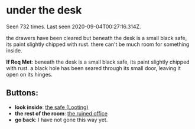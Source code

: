 # under the desk

Seen 732 times. Last seen 2020-09-04T00:27:16.314Z.

the drawers have been cleared but beneath the desk is a small black safe, its paint slightly chipped with rust. there can't be much room for something inside.

**If Req Met**: beneath the desk is a small black safe, its paint slightly chipped with rust. a black hole has been seared through its small door, leaving it open on its hinges.

## Buttons:

- **look inside**: [the safe (Looting)](the-safe--Looting--j84kap.md)
- **the rest of the room**: [the ruined office](the-ruined-office-Nnkh4ub.md)
- **go back**: I have not gone this way yet.